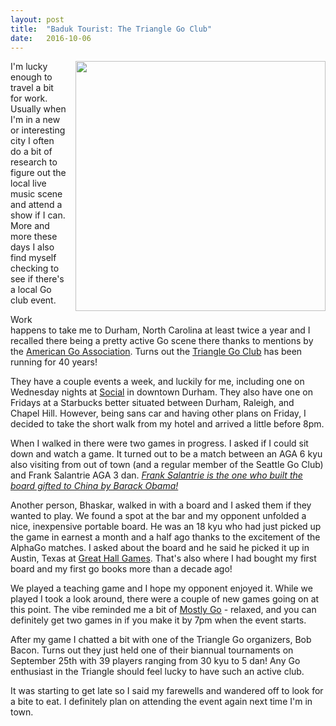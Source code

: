 ```yaml
---
layout: post
title:  "Baduk Tourist: The Triangle Go Club"
date:   2016-10-06
---
```


<image width="400" style="float: right; margin-left: 1em;
margin-bottom: 1em;"
src="http://swannodette.github.io/baduk/assets/images/triangle.jpg"></image>

I'm lucky enough to travel a bit for work. Usually when I'm in a new
or interesting city I often do a bit of research to figure out the
local live music scene and attend a show if I can. More and more these
days I also find myself checking to see if there's a local Go club
event. 

Work happens to take me to Durham, North Carolina at least twice a
year and I recalled there being a pretty active Go scene there thanks
to mentions by the
[American Go Association](http://www.usgo.org). Turns out the
[Triangle Go Club](http://http://www.trianglegoclub.org) has been
running for 40 years!

They have a couple events a week, and luckily for me, including one on
Wednesday nights at [Social](http://socialdurham.com) in downtown
Durham. They also have one on Fridays at a Starbucks better situated
between Durham, Raleigh, and Chapel Hill. However, being sans car and
having other plans on Friday, I decided to take the short walk from my
hotel and arrived a little before 8pm.

When I walked in there were two games in progress. I asked if I could
sit down and watch a game. It turned out to be a match between an AGA
6 kyu also visiting from out of town (and a regular member of the
Seattle Go Club) and Frank Salantrie AGA 3
dan. *[Frank Salantrie is the one who built the board gifted to China by Barack Obama!](http://www.trianglegoclub.org/theboard.htm)*

Another person, Bhaskar, walked in with a board and I asked them if
they wanted to play. We found a spot at the bar and my opponent unfolded
a nice, inexpensive portable board. He was an 18 kyu who
had just picked up the game in earnest a month and a half ago thanks
to the excitement of the AlphaGo matches. I asked about the board and
he said he picked it up in Austin, Texas at
[Great Hall Games](http://greathallgames.com). That's also where I had
bought my first board and my first go books more than a decade ago!

We played a teaching game and I hope my opponent enjoyed it. While we
played I took a look around, there were a couple of new games going on
at this point. The vibe reminded me a bit of
[Mostly Go](http://swannodette.github.io/baduk/2016/09/01/mostly-go.html) -
relaxed, and you can definitely get two games in if you make it by 7pm
when the event starts.

After my game I chatted a bit with one of the Triangle Go organizers,
Bob Bacon. Turns out they just held one of their biannual tournaments
on September 25th with 39 players ranging from 30 kyu to 5 dan! Any Go
enthusiast in the Triangle should feel lucky to have such an active
club. 

It was starting to get late so I said my farewells and wandered
off to look for a bite to eat. I definitely plan on attending the event
again next time I'm in town.
